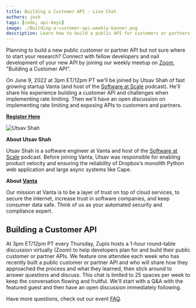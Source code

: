 ```yaml
---
title: Building a Customer API - Live Chat
authors: josh
tags: [code, api-keys]
image: ./Building-a-customer-api-weekly-banner.png
description: Learn how to build a public API for customers or partners
---
```


Planning to build a new public customer or partner API but not sure where to start your research? Connect with fellow developers and nail development of your new API by joining our weekly meetup on [Zoom](https://zuplo.link/3wKTTGx), "Building a Customer API".

On June 9, 2022 at 3pm ET/12pm PT we'll be joined by Utsav Shah of fast growing startup Vanta (and host of the [Software at Scale](https://www.softwareatscale.dev/) podcast). He'll share his experience building a customer API and challenges when implementing rate limiting. Then we'll have an open discussion on implementing rate limiting and exposing APIs to customers and partners.

**[Register Here](https://zuplo.link/3wKTTGx)**

![Utsav Shah](./utsav_shah.png)

**About Utsav Shah**

Utsav Shah is a software engineer at Vanta and host of the [Software at Scale](https://www.softwareatscale.dev/) podcast. Before joining Vanta, Utsav was responsible for enabling product velocity and ensuring the reliability of Dropbox’s monolith Python web application and large async systems like Cape.

**About [Vanta](https://www.vanta.com)**

Our mission at Vanta is to be a layer of trust on top of cloud services, to secure the internet, increase trust in software companies, and keep consumer data safe. Think of us as your automated security and compliance expert.

## Building a Customer API

At 3pm ET/12pm PT every Thursday, Zuplo hosts a 1-hour round-table discussion virtually (Zoom) to help developers plan for and build their public customer or partner APIs. We feature one attendee each week who has recently built a public customer or partner API and who will share how they approached the process and what they learned, then stick around to answer questions and discuss. This chat is limited to 25 spaces per week to keep the conversation flowing and fruitful. We'll start with a Q&A with the featured guest and then have an open discussion immediately following.

Have more questions, check out our event [FAQ](https://zuplo.notion.site/Building-a-Customer-API-Weekly-Chat-hosted-by-Zuplo-cfa5d37dfbcc4683a0bd12c400d5df35).
